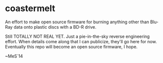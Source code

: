 coastermelt
===========

An effort to make open source firmware for burning anything other than Blu-Ray data onto plastic discs with a BD-R drive.

Still TOTALLY NOT REAL YET. Just a pie-in-the-sky reverse engineering effort. When details come along that I can publicize, they'll go here for now. Eventually this repo will become an open source firmware, I hope.

~MeS`14
